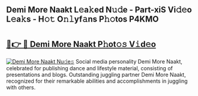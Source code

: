 ## Demi More Naakt L𝚎a𝚔ed N𝚞𝚍e - Part-xiS Vi𝚍𝚎o L𝚎a𝚔s - H𝚘𝚝 O𝚗𝚕yf𝚊ns P𝚑𝚘tos P4KMO

# <h2><a href="http://kf7yx1.oniu.top/?m=Demi+More+Naakt">🔗👉 🔴 Demi More Naakt P𝚑ot𝚘𝚜 V𝚒d𝚎o</a></h2>

[![Demi More Naakt Nu𝚍e𝚜](https://i.imgur.com/0qMVB7G.gif)](http://kf7yx1.oniu.top/?m=Demi+More+Naakt)
Social media personality Demi More Naakt, celebrated for publishing dance and lifestyle material, consisting of presentations and blogs. Outstanding juggling partner Demi More Naakt, recognized for their remarkable abilities and accomplishments in juggling with others.  
